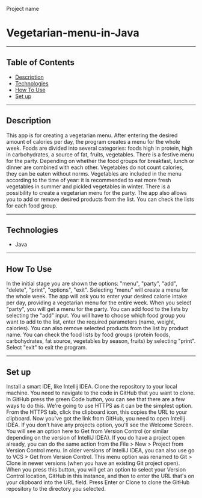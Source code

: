
Project name

# Vegetarian-menu-in-Java

---

## Table of Contents

- [Description](#description)
- [Technologies](#technologies)
- [How To Use](#how-to-use)
- [Set up](#set-up)

---

## Description

This app is for creating a vegetarian menu. After entering the desired amount of calories per day, the program creates a menu for the whole week.
Foods are divided into several categories: foods high in protein, high in carbohydrates, a source of fat, fruits, vegetables. There is a festive 
menu for the party. Depending on whether the food groups for breakfast, lunch or dinner are combined with each other. Vegetables do not count 
calories, they can be eaten without norms. Vegetables are included in the menu according to the time of year: it is recommended to eat more fresh
vegetables in summer and pickled vegetables in winter. There is a possibility to create a vegetarian menu for the party. The app also allows you 
to add or remove desired products from the list. You can check the lists for each food group.


---

## Technologies

- Java

---

## How To Use

In the initial stage you are shown the options: "menu", "party", "add", "delete", "print", "options", "exit". Selecting "menu" will create a menu 
for the whole week. The app will ask you to enter your desired calorie intake per day, providing a vegetarian menu for the entire week. When you
select "party", you will get a menu for the party. You can add food to the lists by selecting the "add" input. You will have to choose which food
group you want to add to the list, enter the required parameters (name, weight, calories). You can also remove selected products from the list by
product name. You can check the food lists by food groups (protein foods, carbohydrates, fat source, vegetables by season, fruits) by selecting 
"print". Select "exit" to exit the program.


---

## Set up

Install a smart IDE, like Intellij IDEA. Clone the repository to your local machine. You need to navigate to the code in GitHub that you want to 
clone. In GitHub press the green Code button, you can see that there are a few ways to do this. We're going to use HTTPS as it can be the simplest
option. From the HTTPS tab, click the clipboard icon, this copies the URL to your clipboard. Now you've got the link from GitHub, you need to open
Intellij IDEA. If you don't have any projects option, you'll see the Welcome Screen. You will see an option here to Get from Version Control (or
similar depending on the version of IntelliJ IDEA). If you do have a project open already, you can do the same action from the File > New > Project
from Version Control menu. In older versions of IntelliJ IDEA, you can also use go to VCS > Get from Version Control. This menu option was renamed
to Git > Clone in newer versions (when you have an existing Git project open). When you press this button, you will get an option to select your 
Version Control location, GitHub in this instance, and then to enter the URL that's on your clipboard into the URL field. Press Enter or Clone to 
clone the GitHub repository to the directory you selected.


